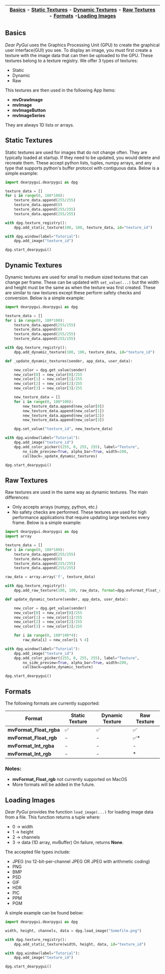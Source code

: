 | [Basics](#basics) - [Static Textures](#static-textures) - [Dynamic Textures](#dynamic-textures) - [Raw Textures](#raw-textures) - [Formats](#formats) -[Loading Images](#loading-images) |
|-|

## Basics
_Dear PyGui_ uses the Graphics Processing Unit (GPU) to create the graphical user interface(GUI) you see. To display an image, you must first create a texture with the image data that can then be uploaded to the GPU. These textures belong to a texture registry. We offer 3 types of textures:
* Static
* Dynamic
* Raw

This textures are then used in the following App Items:
* **mvDrawImage**
* **mvImage**
* **mvImageButton**
* **mvImageSeries**

They are always 1D lists or arrays.

## Static Textures
Static textures are used for images that do not change often. They are typically loaded at startup. If they need to be updated, you would delete and recreate them. These accept python lists, tuples, numpy arrays, and any type that supports python's buffer protocol with contiguous data. Below is a simple example:
```python
import dearpygui.dearpygui as dpg

texture_data = []
for i in range(0, 100*100):
    texture_data.append(255/255)
    texture_data.append(0)
    texture_data.append(255/255)
    texture_data.append(255/255)

with dpg.texture_registry():
    dpg.add_static_texture(100, 100, texture_data, id="texture_id")

with dpg.window(label="Tutorial"):
    dpg.add_image("texture_id")

dpg.start_dearpygui()
```

## Dynamic Textures
Dynamic textures are used for small to medium sized textures that can change per frame. These can be updated with `set_value(...)` but the width and height must be the same as when the texture was first created. These are similar to raw textures except these perform safety checks and conversion. Below is a simple example:
```python
import dearpygui.dearpygui as dpg

texture_data = []
for i in range(0, 100*100):
    texture_data.append(255/255)
    texture_data.append(0)
    texture_data.append(255/255)
    texture_data.append(255/255)

with dpg.texture_registry():
    dpg.add_dynamic_texture(100, 100, texture_data, id="texture_id")

def _update_dynamic_textures(sender, app_data, user_data):

    new_color = dpg.get_value(sender)
    new_color[0] = new_color[0]/255
    new_color[1] = new_color[1]/255
    new_color[2] = new_color[2]/255
    new_color[3] = new_color[3]/255

    new_texture_data = []
    for i in range(0, 100*100):
        new_texture_data.append(new_color[0])
        new_texture_data.append(new_color[1])
        new_texture_data.append(new_color[2])
        new_texture_data.append(new_color[3])

    dpg.set_value("texture_id", new_texture_data)

with dpg.window(label="Tutorial"):
    dpg.add_image("texture_id")
    dpg.add_color_picker((255, 0, 255, 255), label="Texture", 
        no_side_preview=True, alpha_bar=True, width=200,
        callback=_update_dynamic_textures)

dpg.start_dearpygui()
```

## Raw Textures
Raw textures are used in the same way as dynamic textures. The main differences:
* Only accepts arrays (numpy, python, etc.)
* No safety checks are performed.
These textures are used for high performance applications that require updating large textures every frame. Below is a simple example:
```python
import dearpygui.dearpygui as dpg
import array

texture_data = []
for i in range(0, 100*100):
    texture_data.append(255/255)
    texture_data.append(0)
    texture_data.append(255/255)
    texture_data.append(255/255)

raw_data = array.array('f', texture_data)

with dpg.texture_registry():
    dpg.add_raw_texture(100, 100, raw_data, format=dpg.mvFormat_Float_rgba, id="texture_id")

def update_dynamic_texture(sender, app_data, user_data):

    new_color = dpg.get_value(sender)
    new_color[0] = new_color[0]/255
    new_color[1] = new_color[1]/255
    new_color[2] = new_color[2]/255
    new_color[3] = new_color[3]/255

    for i in range(0, 100*100*4):
        raw_data[i] = new_color[i % 4]

with dpg.window(label="Tutorial"):
    dpg.add_image("texture_id")
    dpg.add_color_picker((255, 0, 255, 255), label="Texture", 
        no_side_preview=True, alpha_bar=True, width=200,
        callback=update_dynamic_texture)

dpg.start_dearpygui()
```

## Formats
The following formats are currently supported:

| Format | Static Texture | Dynamic Texture | Raw Texture |
|--------|----------------|-----------------|-------------|
| **mvFormat_Float_rgba** | ✅ | ✅ | ✅ |
| **mvFormat_Float_rgb** | - | - | ✅* |
| **mvFormat_Int_rgba** | - | - | - |
| **mvFormat_Int_rgb** | - | - | * |

### Notes:
* **mvFormat_Float_rgb** not currently supported on MacOS
* More formats will be added in the future.

## Loading Images
_Dear PyGui_ provides the function `load_image(...)` for loading image data from a file. This function returns a tuple where:
* 0 -> width
* 1 -> height
* 2 -> channels
* 3 -> data (1D array, mvBuffer)
On failure, returns **None**.

The accepted file types include:
* JPEG (no 12-bit-per-channel JPEG OR JPEG with arithmetic coding)
* PNG
* BMP
* PSD
* GIF
* HDR
* PIC
* PPM
* PGM

A simple example can be found below:
```python
import dearpygui.dearpygui as dpg

width, height, channels, data = dpg.load_image("Somefile.png")

with dpg.texture_registry():
    dpg.add_static_texture(width, height, data, id="texture_id")

with dpg.window(label="Tutorial"):
    dpg.add_image("texture_id")

dpg.start_dearpygui()
```
